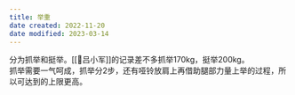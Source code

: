 ```yaml
---
title: 举重
date created: 2022-11-20
date modified: 2023-03-14
---
```


分为抓举和挺举。[[🧑吕小军]]的记录差不多抓举170kg，挺举200kg。  
抓举需要一气呵成，抓举分2步，还有哑铃放肩上再借助腿部力量上举的过程，所以可达到的上限更高。
